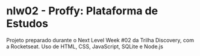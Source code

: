# nlw02 - Proffy: Plataforma de Estudos
Projeto preparado durante o Next Level Week #02 da Trilha Discovery, com a Rocketseat.
Uso de HTML, CSS, JavaScript, SQLite e Node.js
